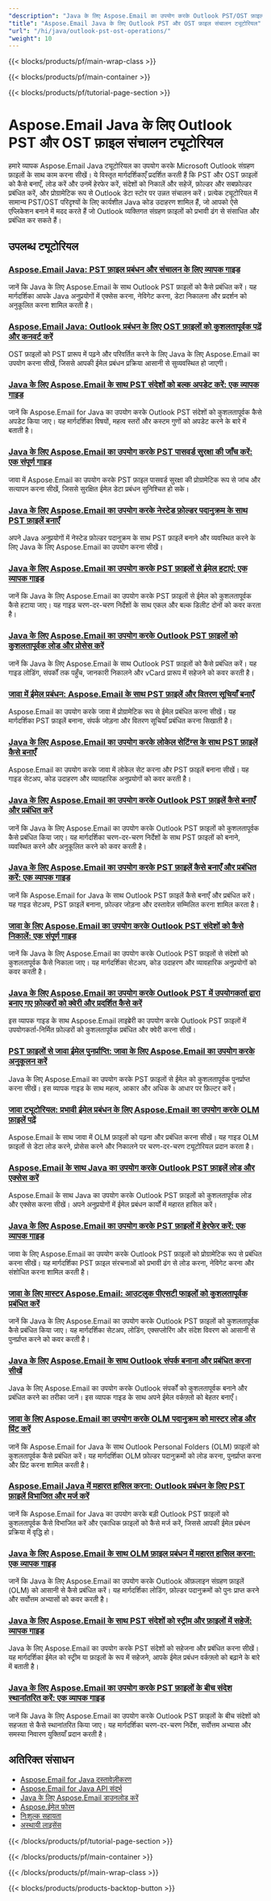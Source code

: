 ```yaml
---
"description": "Java के लिए Aspose.Email का उपयोग करके Outlook PST/OST फ़ाइलों के साथ काम करने, संदेश निकालने और व्यक्तिगत फ़ोल्डरों को प्रबंधित करने के लिए चरण-दर-चरण ट्यूटोरियल।"
"title": "Aspose.Email Java के लिए Outlook PST और OST फ़ाइल संचालन ट्यूटोरियल"
"url": "/hi/java/outlook-pst-ost-operations/"
"weight": 10
---
```


{{< blocks/products/pf/main-wrap-class >}}

{{< blocks/products/pf/main-container >}}

{{< blocks/products/pf/tutorial-page-section >}}
# Aspose.Email Java के लिए Outlook PST और OST फ़ाइल संचालन ट्यूटोरियल

हमारे व्यापक Aspose.Email Java ट्यूटोरियल का उपयोग करके Microsoft Outlook संग्रहण फ़ाइलों के साथ काम करना सीखें। ये विस्तृत मार्गदर्शिकाएँ प्रदर्शित करती हैं कि PST और OST फ़ाइलों को कैसे बनाएँ, लोड करें और उनमें हेरफेर करें, संदेशों को निकालें और सहेजें, फ़ोल्डर और सबफ़ोल्डर प्रबंधित करें, और प्रोग्रामेटिक रूप से Outlook डेटा स्टोर पर उन्नत संचालन करें। प्रत्येक ट्यूटोरियल में सामान्य PST/OST परिदृश्यों के लिए कार्यशील Java कोड उदाहरण शामिल हैं, जो आपको ऐसे एप्लिकेशन बनाने में मदद करते हैं जो Outlook व्यक्तिगत संग्रहण फ़ाइलों को प्रभावी ढंग से संसाधित और प्रबंधित कर सकते हैं।

## उपलब्ध ट्यूटोरियल

### [Aspose.Email Java: PST फ़ाइल प्रबंधन और संचालन के लिए व्यापक गाइड](./aspose-email-java-pst-file-management/)
जानें कि Java के लिए Aspose.Email के साथ Outlook PST फ़ाइलों को कैसे प्रबंधित करें। यह मार्गदर्शिका आपके Java अनुप्रयोगों में एक्सेस करना, नेविगेट करना, डेटा निकालना और प्रदर्शन को अनुकूलित करना शामिल करती है।

### [Aspose.Email Java: Outlook प्रबंधन के लिए OST फ़ाइलों को कुशलतापूर्वक पढ़ें और कनवर्ट करें](./aspose-email-java-read-convert-ost-files/)
OST फ़ाइलों को PST प्रारूप में पढ़ने और परिवर्तित करने के लिए Java के लिए Aspose.Email का उपयोग करना सीखें, जिससे आपकी ईमेल प्रबंधन प्रक्रिया आसानी से सुव्यवस्थित हो जाएगी।

### [Java के लिए Aspose.Email के साथ PST संदेशों को बल्क अपडेट करें: एक व्यापक गाइड](./aspose-email-java-bulk-update-pst-messages/)
जानें कि Aspose.Email for Java का उपयोग करके Outlook PST संदेशों को कुशलतापूर्वक कैसे अपडेट किया जाए। यह मार्गदर्शिका विषयों, महत्व स्तरों और कस्टम गुणों को अपडेट करने के बारे में बताती है।

### [Java के लिए Aspose.Email का उपयोग करके PST पासवर्ड सुरक्षा की जाँच करें: एक संपूर्ण गाइड](./check-pst-password-protection-aspose-email-java/)
जावा में Aspose.Email का उपयोग करके PST फ़ाइल पासवर्ड सुरक्षा की प्रोग्रामेटिक रूप से जांच और सत्यापन करना सीखें, जिससे सुरक्षित ईमेल डेटा प्रबंधन सुनिश्चित हो सके।

### [Java के लिए Aspose.Email का उपयोग करके नेस्टेड फ़ोल्डर पदानुक्रम के साथ PST फ़ाइलें बनाएँ](./aspose-email-java-create-pst-folders-hierarchy/)
अपने Java अनुप्रयोगों में नेस्टेड फ़ोल्डर पदानुक्रम के साथ PST फ़ाइलें बनाने और व्यवस्थित करने के लिए Java के लिए Aspose.Email का उपयोग करना सीखें।

### [Java के लिए Aspose.Email का उपयोग करके PST फ़ाइलों से ईमेल हटाएं: एक व्यापक गाइड](./delete-emails-pst-aspose-java/)
जानें कि Java के लिए Aspose.Email का उपयोग करके PST फ़ाइलों से ईमेल को कुशलतापूर्वक कैसे हटाया जाए। यह गाइड चरण-दर-चरण निर्देशों के साथ एकल और बल्क डिलीट दोनों को कवर करता है।

### [Java के लिए Aspose.Email का उपयोग करके Outlook PST फ़ाइलों को कुशलतापूर्वक लोड और प्रोसेस करें](./aspose-email-java-outlook-pst-processing/)
जानें कि Java के लिए Aspose.Email के साथ Outlook PST फ़ाइलों को कैसे प्रबंधित करें। यह गाइड लोडिंग, संपर्कों तक पहुँच, जानकारी निकालने और vCard प्रारूप में सहेजने को कवर करती है।

### [जावा में ईमेल प्रबंधन: Aspose.Email के साथ PST फ़ाइलें और वितरण सूचियाँ बनाएँ](./email-management-java-aspose-pst-lists/)
Aspose.Email का उपयोग करके जावा में प्रोग्रामेटिक रूप से ईमेल प्रबंधित करना सीखें। यह मार्गदर्शिका PST फ़ाइलें बनाना, संपर्क जोड़ना और वितरण सूचियाँ प्रबंधित करना सिखाती है।

### [Java के लिए Aspose.Email का उपयोग करके लोकेल सेटिंग्स के साथ PST फ़ाइलें कैसे बनाएँ](./aspose-email-java-set-locale-create-pst-files/)
Aspose.Email का उपयोग करके जावा में लोकेल सेट करना और PST फ़ाइलें बनाना सीखें। यह गाइड सेटअप, कोड उदाहरण और व्यावहारिक अनुप्रयोगों को कवर करती है।

### [Java के लिए Aspose.Email का उपयोग करके Outlook PST फ़ाइलें कैसे बनाएँ और प्रबंधित करें](./aspose-email-java-manage-pst-files/)
जानें कि Java के लिए Aspose.Email का उपयोग करके Outlook PST फ़ाइलों को कुशलतापूर्वक कैसे प्रबंधित किया जाए। यह मार्गदर्शिका चरण-दर-चरण निर्देशों के साथ PST फ़ाइलों को बनाने, व्यवस्थित करने और अनुकूलित करने को कवर करती है।

### [Java के लिए Aspose.Email का उपयोग करके PST फ़ाइलें कैसे बनाएँ और प्रबंधित करें: एक व्यापक गाइड](./aspose-email-java-pst-management/)
जानें कि Aspose.Email for Java के साथ Outlook PST फ़ाइलें कैसे बनाएँ और प्रबंधित करें। यह गाइड सेटअप, PST फ़ाइलें बनाना, फ़ोल्डर जोड़ना और दस्तावेज़ सम्मिलित करना शामिल करता है।

### [जावा के लिए Aspose.Email का उपयोग करके Outlook PST संदेशों को कैसे निकालें: एक संपूर्ण गाइड](./extract-outlook-pst-messages-aspose-email-java/)
जानें कि Java के लिए Aspose.Email का उपयोग करके Outlook PST फ़ाइलों से संदेशों को कुशलतापूर्वक कैसे निकाला जाए। यह मार्गदर्शिका सेटअप, कोड उदाहरण और व्यावहारिक अनुप्रयोगों को कवर करती है।

### [Java के लिए Aspose.Email का उपयोग करके Outlook PST में उपयोगकर्ता द्वारा बनाए गए फ़ोल्डरों को क्वेरी और प्रदर्शित कैसे करें](./query-display-folders-outlook-pst-aspose-email-java/)
इस व्यापक गाइड के साथ Aspose.Email लाइब्रेरी का उपयोग करके Outlook PST फ़ाइलों में उपयोगकर्ता-निर्मित फ़ोल्डरों को कुशलतापूर्वक प्रबंधित और क्वेरी करना सीखें।

### [PST फ़ाइलों से जावा ईमेल पुनर्प्राप्ति: जावा के लिए Aspose.Email का उपयोग करके अनुकूलन करें](./optimize-java-email-retrieval-pst-aspose/)
Java के लिए Aspose.Email का उपयोग करके PST फ़ाइलों से ईमेल को कुशलतापूर्वक पुनर्प्राप्त करना सीखें। इस व्यापक गाइड के साथ महत्व, आकार और अधिक के आधार पर फ़िल्टर करें।

### [जावा ट्यूटोरियल: प्रभावी ईमेल प्रबंधन के लिए Aspose.Email का उपयोग करके OLM फ़ाइलें पढ़ें](./java-read-olm-files-aspose-email-guide/)
Aspose.Email के साथ जावा में OLM फ़ाइलों को पढ़ना और प्रबंधित करना सीखें। यह गाइड OLM फ़ाइलों से डेटा लोड करने, प्रोसेस करने और निकालने पर चरण-दर-चरण ट्यूटोरियल प्रदान करता है।

### [Aspose.Email के साथ Java का उपयोग करके Outlook PST फ़ाइलें लोड और एक्सेस करें](./email-management-java-load-access-pst-files/)
Aspose.Email के साथ Java का उपयोग करके Outlook PST फ़ाइलों को कुशलतापूर्वक लोड और एक्सेस करना सीखें। अपने अनुप्रयोगों में ईमेल प्रबंधन कार्यों में महारत हासिल करें।

### [Java के लिए Aspose.Email का उपयोग करके PST फ़ाइलों में हेरफेर करें: एक व्यापक गाइड](./manipulate-pst-files-aspose-email-java/)
जावा के लिए Aspose.Email का उपयोग करके Outlook PST फ़ाइलों को प्रोग्रामेटिक रूप से प्रबंधित करना सीखें। यह मार्गदर्शिका PST फ़ाइल संरचनाओं को प्रभावी ढंग से लोड करना, नेविगेट करना और संशोधित करना शामिल करती है।

### [जावा के लिए मास्टर Aspose.Email: आउटलुक पीएसटी फाइलों को कुशलतापूर्वक प्रबंधित करें](./aspose-email-java-manage-outlook-pst-files/)
जानें कि Java के लिए Aspose.Email का उपयोग करके Outlook PST फ़ाइलों को कुशलतापूर्वक कैसे प्रबंधित किया जाए। यह मार्गदर्शिका सेटअप, लोडिंग, एक्सप्लोरिंग और संदेश विवरण को आसानी से पुनर्प्राप्त करने को कवर करती है।

### [Java के लिए Aspose.Email के साथ Outlook संपर्क बनाना और प्रबंधित करना सीखें](./outlook-contacts-aspose-email-java/)
Java के लिए Aspose.Email का उपयोग करके Outlook संपर्कों को कुशलतापूर्वक बनाने और प्रबंधित करने का तरीका जानें। इस व्यापक गाइड के साथ अपने ईमेल वर्कफ़्लो को बेहतर बनाएँ।

### [जावा के लिए Aspose.Email का उपयोग करके OLM पदानुक्रम को मास्टर लोड और प्रिंट करें](./load-print-olm-hierarchy-aspose-email-java/)
जानें कि Aspose.Email for Java के साथ Outlook Personal Folders (OLM) फ़ाइलों को कुशलतापूर्वक कैसे प्रबंधित करें। यह मार्गदर्शिका OLM फ़ोल्डर पदानुक्रमों को लोड करना, पुनर्प्राप्त करना और प्रिंट करना शामिल करती है।

### [Aspose.Email Java में महारत हासिल करना: Outlook प्रबंधन के लिए PST फ़ाइलें विभाजित और मर्ज करें](./master-aspose-email-java-split-merge-pst-files/)
जानें कि Aspose.Email for Java का उपयोग करके बड़ी Outlook PST फ़ाइलों को कुशलतापूर्वक कैसे विभाजित करें और एकाधिक फ़ाइलों को कैसे मर्ज करें, जिससे आपकी ईमेल प्रबंधन प्रक्रिया में वृद्धि हो।

### [Java के लिए Aspose.Email के साथ OLM फ़ाइल प्रबंधन में महारत हासिल करना: एक व्यापक गाइड](./mastering-olm-file-management-aspose-email-java/)
जानें कि Java के लिए Aspose.Email का उपयोग करके Outlook ऑफ़लाइन संग्रहण फ़ाइलें (OLM) को आसानी से कैसे प्रबंधित करें। यह मार्गदर्शिका लोडिंग, फ़ोल्डर पदानुक्रमों को पुनः प्राप्त करने और सर्वोत्तम अभ्यासों को कवर करती है।

### [Java के लिए Aspose.Email के साथ PST संदेशों को स्ट्रीम और फ़ाइलों में सहेजें: व्यापक गाइड](./save-pst-messages-aspose-email-java/)
Java के लिए Aspose.Email का उपयोग करके PST संदेशों को सहेजना और प्रबंधित करना सीखें। यह मार्गदर्शिका ईमेल को स्ट्रीम या फ़ाइलों के रूप में सहेजने, आपके ईमेल प्रबंधन वर्कफ़्लो को बढ़ाने के बारे में बताती है।

### [Java के लिए Aspose.Email का उपयोग करके PST फ़ाइलों के बीच संदेश स्थानांतरित करें: एक व्यापक गाइड](./transfer-messages-between-pst-files-using-aspose-email-for-java/)
जानें कि Java के लिए Aspose.Email का उपयोग करके Outlook PST फ़ाइलों के बीच संदेशों को सहजता से कैसे स्थानांतरित किया जाए। यह मार्गदर्शिका चरण-दर-चरण निर्देश, सर्वोत्तम अभ्यास और समस्या निवारण युक्तियाँ प्रदान करती है।

## अतिरिक्त संसाधन

- [Aspose.Email for Java दस्तावेज़ीकरण](https://docs.aspose.com/email/java/)
- [Aspose.Email for Java API संदर्भ](https://reference.aspose.com/email/java/)
- [Java के लिए Aspose.Email डाउनलोड करें](https://releases.aspose.com/email/java/)
- [Aspose.ईमेल फोरम](https://forum.aspose.com/c/email)
- [निःशुल्क सहायता](https://forum.aspose.com/)
- [अस्थायी लाइसेंस](https://purchase.aspose.com/temporary-license/)

{{< /blocks/products/pf/tutorial-page-section >}}

{{< /blocks/products/pf/main-container >}}

{{< /blocks/products/pf/main-wrap-class >}}

{{< blocks/products/products-backtop-button >}}